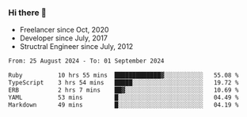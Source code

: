 ### Hi there 👋

- Freelancer since Oct, 2020
- Developer since July, 2017
- Structral Engineer since July, 2012

<!--START_SECTION:waka-->

```txt
From: 25 August 2024 - To: 01 September 2024

Ruby          10 hrs 55 mins  █████████████▓░░░░░░░░░░░   55.08 %
TypeScript    3 hrs 54 mins   █████░░░░░░░░░░░░░░░░░░░░   19.72 %
ERB           2 hrs 7 mins    ██▓░░░░░░░░░░░░░░░░░░░░░░   10.69 %
YAML          53 mins         █░░░░░░░░░░░░░░░░░░░░░░░░   04.49 %
Markdown      49 mins         █░░░░░░░░░░░░░░░░░░░░░░░░   04.19 %
```

<!--END_SECTION:waka-->
